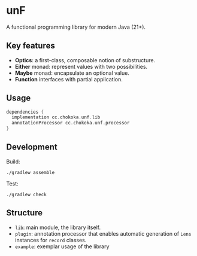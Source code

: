 # unF

A functional programming library for modern Java (21+).

## Key features

- **Optics**: a first-class, composable notion of substructure.
- **Either** monad: represent values with two possibilities.
- **Maybe** monad: encapsulate an optional value.
- **Function** interfaces with partial application.

## Usage

```groovy
dependencies {
  implementation cc.chokoka.unf.lib
  annotationProcessor cc.chokoka.unf.processor
}
```

## Development

Build:

```shell
./gradlew assemble
```

Test:

```shell
./gradlew check
```

## Structure

- `lib`: main module, the library itself.
- `plugin`: annotation processor that enables automatic generation of `Lens`
  instances for `record` classes.
- `example`: exemplar usage of the library
